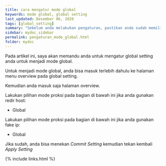 ```yaml
---
title: cara mengatur mode global
keywords: mode global, global setting
last_updated: Desember 06, 2020
tags: [global_setting]
summary: "Sebelum anda melakukan pengaturan, pastikan anda sudah memiliki sebuah konfigurasi."
sidebar: mydoc_sidebar
permalink: pengaturan_mode_global.html
folder: mydoc
---
```


Pada artikel ini, saya akan memandu anda untuk mengatur global setting anda untuk menjadi mode global.

Untuk menjadi mode global, anda bisa masuk terlebih dahulu ke halaman menu overview pada global setting.

Kemudian anda masuk saja halaman overview.

Lakukan pilihan mode proksi pada bagian di bawah ini jika anda gunakan redir host:

- Global

Lakukan pilihan mode proksi pada bagian di bawah ini jika anda gunakan fake ip:

- Global

Jika sudah, anda bisa menekan *Commit Setting* kemudian tekan kembali *Apply Setting*

{% include links.html %}
